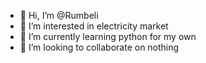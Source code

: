 - 👋 Hi, I’m @Rumbeli
- 👀 I’m interested in electricity market
- 🌱 I’m currently learning python for my own
- 💞️ I’m looking to collaborate on nothing

<!---
Rumbeli/Rumbeli is a ✨ special ✨ repository because its `README.md` (this file) appears on your GitHub profile.
You can click the Preview link to take a look at your changes.
--->
